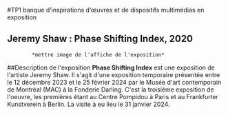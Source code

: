 #TP1 banque d’inspirations d’œuvres et de dispositifs multimédias en exposition
## Jeremy Shaw : Phase Shifting Index, 2020

            *mettre image de l'affiche de l'exposition*

##Description de l'exposition
**Phase Shifting Index** est une exposition de l'artiste Jeremy Shaw. Il s'agit d'une exposition temporaire présentée entre le 12 décembre 2023 et le 25 février 2024 par le Musée d'art contemporain de Montréal (MAC) à la Fonderie Darling. C'est la troisième exposition de l'oeuvre, les premières étant au Centre Pompidou à Paris et au Frankfurter Kunstverein à Berlin. La visite à eu lieu le 31 janvier 2024.



